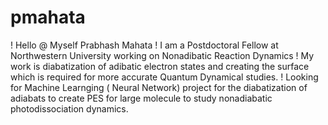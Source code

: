 # pmahata
! Hello 
@ Myself Prabhash Mahata 
! I am a Postdoctoral Fellow at Northwestern University working on Nonadibatic Reaction Dynamics
! My work is diabatization of adibatic electron states and creating the surface which is required for more accurate Quantum Dynamical studies.
! Looking for Machine Learnging ( Neural Network)  project  for the diabatization of adiabats to create PES for large molecule to study nonadiabatic photodissociation dynamics. 
